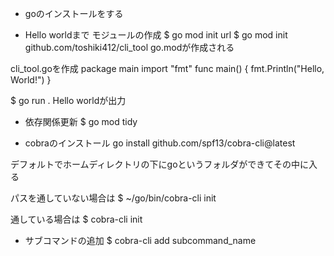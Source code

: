 - goのインストールをする

- Hello worldまで
モジュールの作成
$ go mod init url
    $ go mod init github.com/toshiki412/cli_tool
go.modが作成される

cli_tool.goを作成
package main
import "fmt"
func main() {
	fmt.Println("Hello, World!")
}

$ go run .
Hello worldが出力

- 依存関係更新
$ go mod tidy

- cobraのインストール
go install github.com/spf13/cobra-cli@latest

デフォルトでホームディレクトリの下にgoというフォルダができてその中に入る

パスを通していない場合は
$ ~/go/bin/cobra-cli init

通している場合は
$ cobra-cli init

- サブコマンドの追加
$ cobra-cli add subcommand_name
